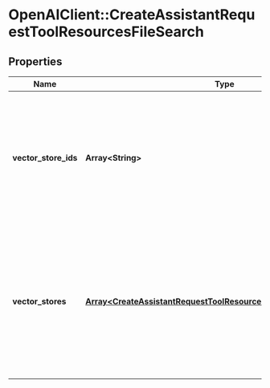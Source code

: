 # OpenAIClient::CreateAssistantRequestToolResourcesFileSearch

## Properties
Name | Type | Description | Notes
------------ | ------------- | ------------- | -------------
**vector_store_ids** | **Array&lt;String&gt;** | The [vector store](/docs/api-reference/vector-stores/object) attached to this assistant. There can be a maximum of 1 vector store attached to the assistant.  | [optional] 
**vector_stores** | [**Array&lt;CreateAssistantRequestToolResourcesFileSearchVectorStores&gt;**](CreateAssistantRequestToolResourcesFileSearchVectorStores.md) | A helper to create a [vector store](/docs/api-reference/vector-stores/object) with file_ids and attach it to this assistant. There can be a maximum of 1 vector store attached to the assistant.  | [optional] 

